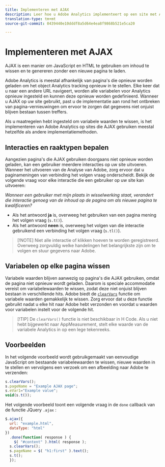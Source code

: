 ```yaml
---
title: Implementeren met AJAX
description: Leer hoe u Adobe Analytics implementeert op een site met AJAX.
translation-type: tm+mt
source-git-commit: 0439440e10dddf8a5d64e4ea8f9868b521e5ca20

---
```



# Implementeren met AJAX

AJAX is een manier om JavaScript en HTML te gebruiken om inhoud te wissen en te genereren zonder een nieuwe pagina te laden.

Adobe Analytics is meestal afhankelijk van pagina&#39;s die opnieuw worden geladen om het object Analytics tracking opnieuw in te stellen. Elke keer dat u naar een andere URL navigeert, worden alle variabelen voor Analytics opnieuw ingesteld en kunnen deze opnieuw worden gedefinieerd. Wanneer u AJAX op uw site gebruikt, past u de implementatie aan rond het ontbreken van pagina-vernieuwingen om ervoor te zorgen dat gegevens niet onjuist blijven bestaan tussen treffers.

Als u maatregelen hebt ingesteld om variabele waarden te wissen, is het implementeren van Adobe Analytics op sites die AJAX gebruiken meestal hetzelfde als andere implementatiemethoden.

## Interacties en raaktypen bepalen

Aangezien pagina&#39;s die AJAX gebruiken doorgaans niet opnieuw worden geladen, kan een gebruiker meerdere interacties op uw site uitvoeren. Wanneer het uitvoeren van de Analyse van Adobe, zorg ervoor dat u paginameningen van verbinding het volgen vraag onderscheidt. Bekijk de volgende vraag voor elke interactie die een gebruiker op uw site kan uitvoeren:

*Wanneer een gebruiker met mijn plaats in wisselwerking staat, verandert die interactie genoeg van de inhoud op de pagina om als nieuwe pagina te kwalificeren?*

* Als het antwoord **ja** is, overweeg het gebruiken van een pagina mening het volgen vraag (`s.t()`).
* Als het antwoord **neen** is, overweeg het volgen van die interactie gebruikend een verbinding het volgen vraag (`s.tl()`).

> [!NOTE] Niet alle interactie of klikken hoeven te worden geregistreerd. Overweeg zorgvuldig welke handelingen het belangrijkste zijn om te volgen en stuur gegevens naar Adobe.

## Variabelen op elke pagina wissen

Variabele waarden blijven aanwezig op pagina&#39;s die AJAX gebruiken, omdat de pagina niet opnieuw wordt geladen. Daarom is speciale accommodatie vereist om variabelewaarden te wissen, zodat deze niet onjuist blijven bestaan in verschillende hits. Adobe biedt de [`clearVars`](../vars/functions/clearvars.md) functie om variabele waarden gemakkelijk te wissen. Zorg ervoor dat u deze functie gebruikt nadat u elke hit naar Adobe hebt verzonden en voordat u waarden voor variabelen instelt voor de volgende hit.

> [!TIP] De `clearVars()` functie is niet beschikbaar in H Code. Als u niet hebt bijgewerkt naar AppMeasurement, stelt elke waarde van de variabele Analytics in op een lege tekenreeks.

## Voorbeelden

In het volgende voorbeeld wordt gebruikgemaakt van eenvoudige JavaScript om bestaande variabelewaarden te wissen, nieuwe waarden in te stellen en vervolgens een verzoek om een afbeelding naar Adobe te verzenden:

```js
s.clearVars();
s.pageName = "Example AJAX page";
s.eVar1="Example value";
void(s.t());
```

Het volgende voorbeeld toont een volgende vraag in de `done` callback van de functie JQuery `.ajax` :

```js
$.ajax({
  url: "example.html",
  dataType: "html"
})
  .done(function( response ) {
    $( "#content" ).html( response );
  s.clearVars();
  s.pageName = $( "h1:first" ).text();
  s.t();
  });
```
